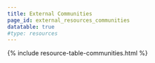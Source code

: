 ```yaml
---
title: External Communities
page_id: external_resources_communities
datatable: true
#type: resources
---
```


{% include resource-table-communities.html %}
